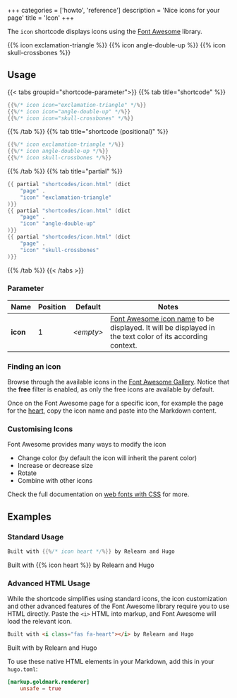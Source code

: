 +++
categories = ['howto', 'reference']
description = 'Nice icons for your page'
title = 'Icon'
+++

The `icon` shortcode displays icons using the [Font Awesome](https://fontawesome.com) library.

{{% icon exclamation-triangle %}}
{{% icon angle-double-up %}}
{{% icon skull-crossbones %}}

## Usage

{{< tabs groupid="shortcode-parameter">}}
{{% tab title="shortcode" %}}

````go
{{%/* icon icon="exclamation-triangle" */%}}
{{%/* icon icon="angle-double-up" */%}}
{{%/* icon icon="skull-crossbones" */%}}
````

{{% /tab %}}
{{% tab title="shortcode (positional)" %}}

````go
{{%/* icon exclamation-triangle */%}}
{{%/* icon angle-double-up */%}}
{{%/* icon skull-crossbones */%}}
````

{{% /tab %}}
{{% tab title="partial" %}}

````go
{{ partial "shortcodes/icon.html" (dict
    "page" .
    "icon" "exclamation-triangle"
)}}
{{ partial "shortcodes/icon.html" (dict
    "page" .
    "icon" "angle-double-up"
)}}
{{ partial "shortcodes/icon.html" (dict
    "page" .
    "icon" "skull-crossbones"
)}}
````

{{% /tab %}}
{{< /tabs >}}

### Parameter

| Name                  | Position | Default         | Notes       |
|-----------------------|----------|-----------------|-------------|
| **icon**              | 1        | _&lt;empty&gt;_ | [Font Awesome icon name](#finding-an-icon) to be displayed. It will be displayed in the text color of its according context. |

### Finding an icon

Browse through the available icons in the [Font Awesome Gallery](https://fontawesome.com/v6/search?m=free). Notice that the **free** filter is enabled, as only the free icons are available by default.

Once on the Font Awesome page for a specific icon, for example the page for the [heart](https://fontawesome.com/v6/icons/heart?s=solid), copy the icon name and paste into the Markdown content.

### Customising Icons

Font Awesome provides many ways to modify the icon

- Change color (by default the icon will inherit the parent color)
- Increase or decrease size
- Rotate
- Combine with other icons

Check the full documentation on [web fonts with CSS](https://docs.fontawesome.com/web/style/styling) for more.

## Examples

### Standard Usage

````go
Built with {{%/* icon heart */%}} by Relearn and Hugo
````

Built with {{% icon heart %}} by Relearn and Hugo

### Advanced HTML Usage

While the shortcode simplifies using standard icons, the icon customization and other advanced features of the Font Awesome library require you to use HTML directly. Paste the `<i>` HTML into markup, and Font Awesome will load the relevant icon.

````html
Built with <i class="fas fa-heart"></i> by Relearn and Hugo
````

Built with <i class="fas fa-heart"></i> by Relearn and Hugo

To use these native HTML elements in your Markdown, add this in your `hugo.toml`:

````toml
[markup.goldmark.renderer]
    unsafe = true
````
